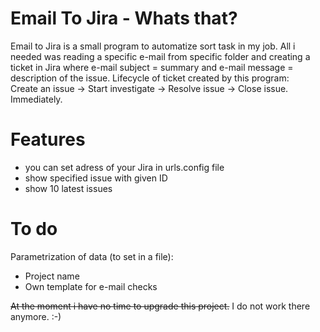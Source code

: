 # Email To Jira - Whats that?

Email to Jira is a small program to automatize sort task in my job. All i needed was reading a specific e-mail from specific folder and creating a ticket in Jira where e-mail subject = summary and e-mail message = description of the issue. Lifecycle of ticket created by this program: <br />
Create an issue -> Start investigate -> Resolve issue -> Close issue. Immediately.

# Features
- you can set adress of your Jira in urls.config file
- show specified issue with given ID
- show 10 latest issues

# To do
Parametrization of data (to set in a file):
- Project name
- Own template for e-mail checks

~~At the moment i have no time to upgrade this project.~~ I do not work there anymore. :-)
